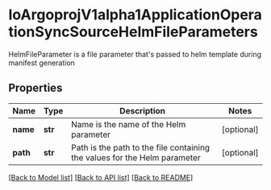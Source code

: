 # IoArgoprojV1alpha1ApplicationOperationSyncSourceHelmFileParameters

HelmFileParameter is a file parameter that's passed to helm template during manifest generation
## Properties
Name | Type | Description | Notes
------------ | ------------- | ------------- | -------------
**name** | **str** | Name is the name of the Helm parameter | [optional] 
**path** | **str** | Path is the path to the file containing the values for the Helm parameter | [optional] 

[[Back to Model list]](../README.md#documentation-for-models) [[Back to API list]](../README.md#documentation-for-api-endpoints) [[Back to README]](../README.md)


